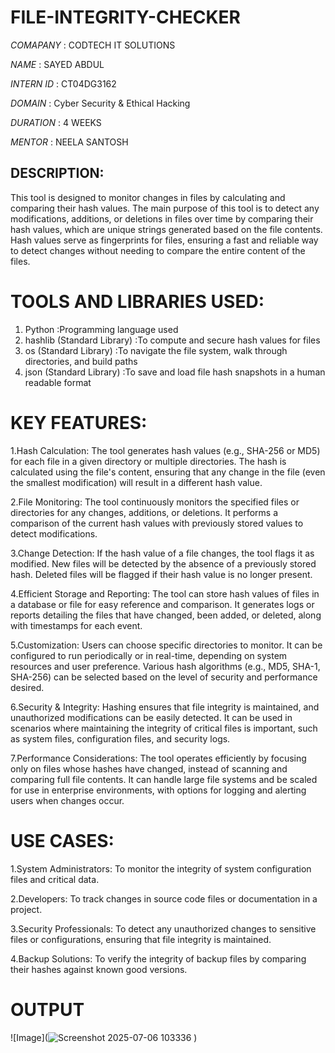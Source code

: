 # FILE-INTEGRITY-CHECKER
*COMAPANY* : CODTECH IT SOLUTIONS

*NAME* : SAYED ABDUL

*INTERN ID* : CT04DG3162

*DOMAIN* : Cyber Security & Ethical Hacking

*DURATION* : 4 WEEKS

*MENTOR* : NEELA SANTOSH
## DESCRIPTION:
This tool is designed to monitor changes in files by calculating and comparing their hash values. The main purpose of this tool is to detect any modifications, additions, or deletions in files over time by comparing their hash values, which are unique strings generated based on the file contents. Hash values serve as fingerprints for files, ensuring a fast and reliable way to detect changes without needing to compare the entire content of the files.
# TOOLS AND LIBRARIES USED:
1. Python :Programming language used
2. hashlib (Standard Library) :To compute and secure hash values for files
3. os (Standard Library) :To navigate the file system, walk through directories, and build paths
4. json (Standard Library) :To save and load file hash snapshots in a human readable format
# KEY FEATURES:
1.Hash Calculation:
The tool generates hash values (e.g., SHA-256 or MD5) for each file in a given directory or multiple directories. The hash is calculated using the file's content, ensuring that any change in the file (even the smallest modification) will result in a different hash value.

2.File Monitoring:
The tool continuously monitors the specified files or directories for any changes, additions, or deletions. It performs a comparison of the current hash values with previously stored values to detect modifications.

3.Change Detection:
If the hash value of a file changes, the tool flags it as modified. New files will be detected by the absence of a previously stored hash. Deleted files will be flagged if their hash value is no longer present.

4.Efficient Storage and Reporting:
The tool can store hash values of files in a database or file for easy reference and comparison. It generates logs or reports detailing the files that have changed, been added, or deleted, along with timestamps for each event.

5.Customization:
Users can choose specific directories to monitor. It can be configured to run periodically or in real-time, depending on system resources and user preference. Various hash algorithms (e.g., MD5, SHA-1, SHA-256) can be selected based on the level of security and performance desired.

6.Security & Integrity:
Hashing ensures that file integrity is maintained, and unauthorized modifications can be easily detected. It can be used in scenarios where maintaining the integrity of critical files is important, such as system files, configuration files, and security logs.

7.Performance Considerations:
The tool operates efficiently by focusing only on files whose hashes have changed, instead of scanning and comparing full file contents. It can handle large file systems and be scaled for use in enterprise environments, with options for logging and alerting users when changes occur.

# USE CASES:
1.System Administrators: To monitor the integrity of system configuration files and critical data.

2.Developers: To track changes in source code files or documentation in a project.

3.Security Professionals: To detect any unauthorized changes to sensitive files or configurations, ensuring that file integrity is maintained.

4.Backup Solutions: To verify the integrity of backup files by comparing their hashes against known good versions.
# OUTPUT
![Image](![Screenshot 2025-07-06 103336](https://github.com/user-attachments/assets/5dc54aae-5bef-439d-9fd9-648bdcfbac00)
)
